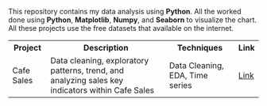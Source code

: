 This repository contains my data analysis using <b>Python</b>. All the worked done using <b>Python</b>, <b>Matplotlib</b>, <b>Numpy</b>, and <b>Seaborn</b> to visualize the chart. All these projects use the free datasets that available on the internet. 
<table>
  <tr>
    <th>Project</th>
    <th>Description</th>
    <th>Techniques</th>
    <th>Link</th>
  </tr>
  <tr>
    <td>Cafe Sales </td>
    <td>Data cleaning, exploratory patterns, trend, and analyzing sales key indicators within Cafe Sales</td>
    <td>Data Cleaning, EDA, Time series</td>
    <td><a href="https://github.com/jeeenss/Data-Analysis-with-SQL/blob/master/US%20Sales/US_Sales_Performance_Analysis.ipynb">Link</a></td>
  </tr>
</table>
